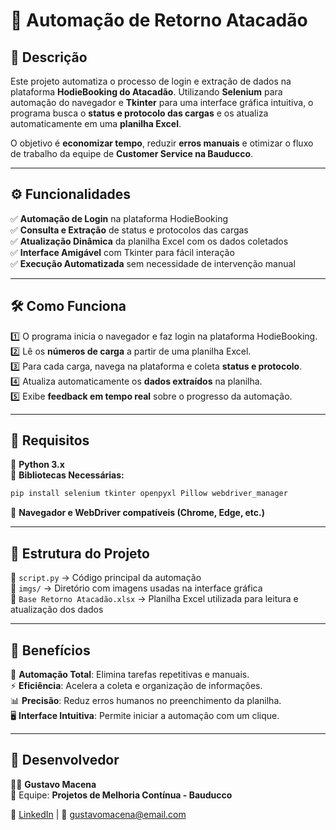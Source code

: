# 🚀 Automação de Retorno Atacadão  

## 📌 Descrição  

Este projeto automatiza o processo de login e extração de dados na plataforma **HodieBooking do Atacadão**. Utilizando **Selenium** para automação do navegador e **Tkinter** para uma interface gráfica intuitiva, o programa busca o **status e protocolo das cargas** e os atualiza automaticamente em uma **planilha Excel**.  

O objetivo é **economizar tempo**, reduzir **erros manuais** e otimizar o fluxo de trabalho da equipe de **Customer Service na Bauducco**.  

---

## ⚙️ Funcionalidades  

✅ **Automação de Login** na plataforma HodieBooking  
✅ **Consulta e Extração** de status e protocolos das cargas  
✅ **Atualização Dinâmica** da planilha Excel com os dados coletados  
✅ **Interface Amigável** com Tkinter para fácil interação  
✅ **Execução Automatizada** sem necessidade de intervenção manual  

---

## 🛠️ Como Funciona  

1️⃣ O programa inicia o navegador e faz login na plataforma HodieBooking.  
2️⃣ Lê os **números de carga** a partir de uma planilha Excel.  
3️⃣ Para cada carga, navega na plataforma e coleta **status e protocolo**.  
4️⃣ Atualiza automaticamente os **dados extraídos** na planilha.  
5️⃣ Exibe **feedback em tempo real** sobre o progresso da automação.  

---

## 📌 Requisitos  

🔹 **Python 3.x**  
🔹 **Bibliotecas Necessárias:**  
   ```sh
   pip install selenium tkinter openpyxl Pillow webdriver_manager
   ```
🔹 **Navegador e WebDriver compatíveis (Chrome, Edge, etc.)**  

---

## 📂 Estrutura do Projeto  

📁 `script.py` → Código principal da automação  
📁 `imgs/` → Diretório com imagens usadas na interface gráfica  
📁 `Base Retorno Atacadão.xlsx` → Planilha Excel utilizada para leitura e atualização dos dados  

---

## 🎯 Benefícios  

🚀 **Automação Total**: Elimina tarefas repetitivas e manuais.  
⚡ **Eficiência**: Acelera a coleta e organização de informações.  
📊 **Precisão**: Reduz erros humanos no preenchimento da planilha.  
🖥️ **Interface Intuitiva**: Permite iniciar a automação com um clique.  

---

## 👤 Desenvolvedor  

👨‍💻 **Gustavo Macena**  
🔹 Equipe: **Projetos de Melhoria Contínua - Bauducco**  

📩 [LinkedIn](https://www.linkedin.com/in/gustavo-macena/) | 📧 gustavomacena@email.com  
